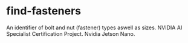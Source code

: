 # find-fasteners
An identifier of bolt and nut (fastener) types aswell as sizes. NVIDIA AI Specialist Certification Project. Nvidia Jetson Nano.
